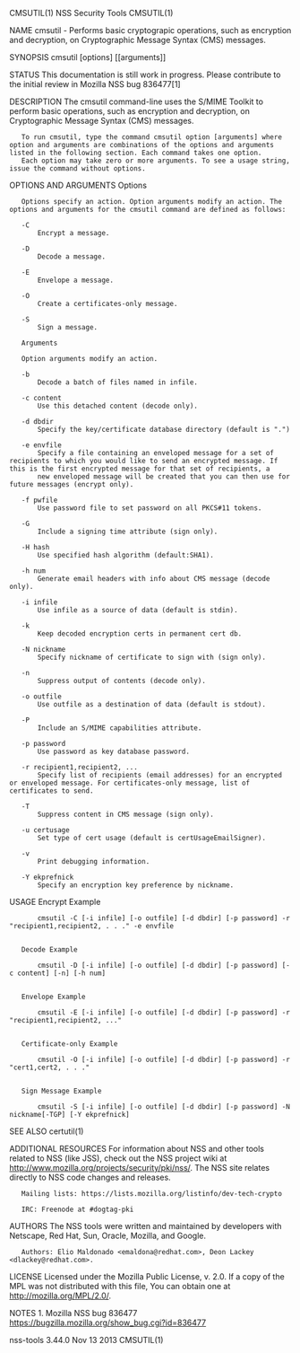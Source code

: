 CMSUTIL(1)                                                                                    NSS Security Tools                                                                                   CMSUTIL(1)



NAME
       cmsutil - Performs basic cryptograpic operations, such as encryption and decryption, on Cryptographic Message Syntax (CMS) messages.

SYNOPSIS
       cmsutil [options] [[arguments]]

STATUS
       This documentation is still work in progress. Please contribute to the initial review in Mozilla NSS bug 836477[1]

DESCRIPTION
       The cmsutil command-line uses the S/MIME Toolkit to perform basic operations, such as encryption and decryption, on Cryptographic Message Syntax (CMS) messages.

       To run cmsutil, type the command cmsutil option [arguments] where option and arguments are combinations of the options and arguments listed in the following section. Each command takes one option.
       Each option may take zero or more arguments. To see a usage string, issue the command without options.

OPTIONS AND ARGUMENTS
       Options

       Options specify an action. Option arguments modify an action. The options and arguments for the cmsutil command are defined as follows:

       -C
           Encrypt a message.

       -D
           Decode a message.

       -E
           Envelope a message.

       -O
           Create a certificates-only message.

       -S
           Sign a message.

       Arguments

       Option arguments modify an action.

       -b
           Decode a batch of files named in infile.

       -c content
           Use this detached content (decode only).

       -d dbdir
           Specify the key/certificate database directory (default is ".")

       -e envfile
           Specify a file containing an enveloped message for a set of recipients to which you would like to send an encrypted message. If this is the first encrypted message for that set of recipients, a
           new enveloped message will be created that you can then use for future messages (encrypt only).

       -f pwfile
           Use password file to set password on all PKCS#11 tokens.

       -G
           Include a signing time attribute (sign only).

       -H hash
           Use specified hash algorithm (default:SHA1).

       -h num
           Generate email headers with info about CMS message (decode only).

       -i infile
           Use infile as a source of data (default is stdin).

       -k
           Keep decoded encryption certs in permanent cert db.

       -N nickname
           Specify nickname of certificate to sign with (sign only).

       -n
           Suppress output of contents (decode only).

       -o outfile
           Use outfile as a destination of data (default is stdout).

       -P
           Include an S/MIME capabilities attribute.

       -p password
           Use password as key database password.

       -r recipient1,recipient2, ...
           Specify list of recipients (email addresses) for an encrypted or enveloped message. For certificates-only message, list of certificates to send.

       -T
           Suppress content in CMS message (sign only).

       -u certusage
           Set type of cert usage (default is certUsageEmailSigner).

       -v
           Print debugging information.

       -Y ekprefnick
           Specify an encryption key preference by nickname.

USAGE
       Encrypt Example

           cmsutil -C [-i infile] [-o outfile] [-d dbdir] [-p password] -r "recipient1,recipient2, . . ." -e envfile


       Decode Example

           cmsutil -D [-i infile] [-o outfile] [-d dbdir] [-p password] [-c content] [-n] [-h num]


       Envelope Example

           cmsutil -E [-i infile] [-o outfile] [-d dbdir] [-p password] -r "recipient1,recipient2, ..."


       Certificate-only Example

           cmsutil -O [-i infile] [-o outfile] [-d dbdir] [-p password] -r "cert1,cert2, . . ."


       Sign Message Example

           cmsutil -S [-i infile] [-o outfile] [-d dbdir] [-p password] -N nickname[-TGP] [-Y ekprefnick]


SEE ALSO
       certutil(1)

ADDITIONAL RESOURCES
       For information about NSS and other tools related to NSS (like JSS), check out the NSS project wiki at http://www.mozilla.org/projects/security/pki/nss/. The NSS site relates directly to NSS code
       changes and releases.

       Mailing lists: https://lists.mozilla.org/listinfo/dev-tech-crypto

       IRC: Freenode at #dogtag-pki

AUTHORS
       The NSS tools were written and maintained by developers with Netscape, Red Hat, Sun, Oracle, Mozilla, and Google.

       Authors: Elio Maldonado <emaldona@redhat.com>, Deon Lackey <dlackey@redhat.com>.

LICENSE
       Licensed under the Mozilla Public License, v. 2.0. If a copy of the MPL was not distributed with this file, You can obtain one at http://mozilla.org/MPL/2.0/.

NOTES
        1. Mozilla NSS bug 836477
           https://bugzilla.mozilla.org/show_bug.cgi?id=836477



nss-tools 3.44.0                                                                                 Nov 13 2013                                                                                       CMSUTIL(1)
